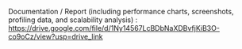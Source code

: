 Documentation / Report (including performance charts, screenshots, profiling data, and scalability analysis) : https://drive.google.com/file/d/1Ny14567LcBDbNaXDBvfjKiB3O-co9oCz/view?usp=drive_link
